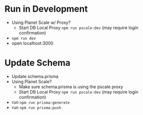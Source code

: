 # Run in Development

- Using Planet Scale w/ Proxy?
  - Start DB Local Proxy `npm run pscale:dev` (may require login confirmation)
- `npm run dev`
- open localhost:3000

# Update Schema

- Update schema.prisma
- Using Planet Scale?
  - Make sure schema.prisma is using the pscale proxy
  - Start DB Local Proxy `npm run pscale:dev` (may require login confirmation)
- run `npm run prisma:generate`
- run `npm run prisma:push`

